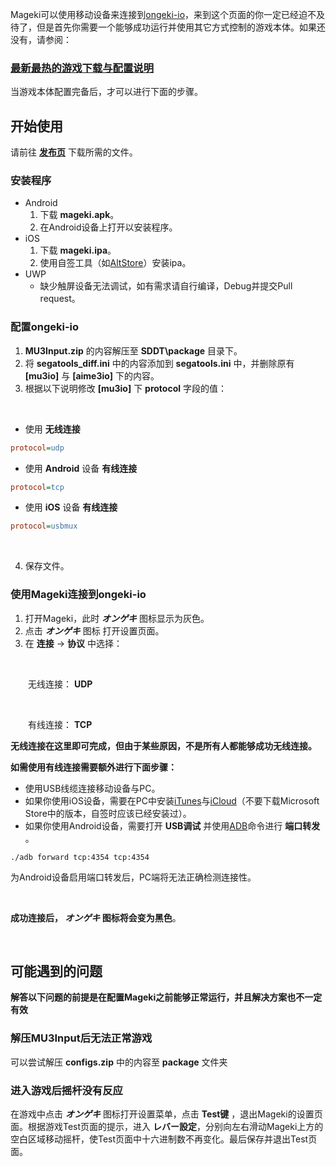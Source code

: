 Mageki可以使用移动设备来连接到[ongeki-io](https://github.com/Sanheiii/ongeki-io)，来到这个页面的你一定已经迫不及待了，但是首先你需要一个能够成功运行并使用其它方式控制的游戏本体。如果还没有，请参阅：
### [最新最热的游戏下载与配置说明](https://www.bilibili.com/video/BV1GJ411x7h7/)
当游戏本体配置完备后，才可以进行下面的步骤。
## 开始使用
请前往 __[发布页](https://github.com/Sanheiii/Mageki/releases)__ 下载所需的文件。
### 安装程序
- Android
  1. 下载 __mageki.apk__。
  2. 在Android设备上打开以安装程序。
- iOS
  1. 下载 __mageki.ipa__。
  2. 使用自签工具（如[AltStore](https://altstore.io/)）安装ipa。
- UWP
  - 缺少触屏设备无法调试，如有需求请自行编译，Debug并提交Pull request。
### 配置ongeki-io
1.  __MU3Input.zip__ 的内容解压至 __SDDT\package__ 目录下。
2. 将 __segatools_diff.ini__ 中的内容添加到 __segatools.ini__ 中，并删除原有 __[mu3io]__ 与 __[aime3io]__ 下的内容。
3. 根据以下说明修改 __[mu3io]__ 下 __protocol__ 字段的值：
</br>

- 使用 __无线连接__
```ini
protocol=udp
```
- 使用 __Android__ 设备 __有线连接__
```ini
protocol=tcp
```
- 使用 __iOS__ 设备 __有线连接__
```ini
protocol=usbmux
```

</br>

4. 保存文件。
### 使用Mageki连接到ongeki-io
1. 打开Mageki，此时 __*オンゲキ*__ 图标显示为灰色。
2. 点击 __*オンゲキ*__ 图标 打开设置页面。
3. 在 __连接__ → __协议__ 中选择：

</br>

　　无线连接： __UDP__

</br>

　　有线连接： __TCP__

__无线连接在这里即可完成，但由于某些原因，不是所有人都能够成功无线连接。__

__如需使用有线连接需要额外进行下面步骤：__

- 使用USB线缆连接移动设备与PC。
- 如果你使用iOS设备，需要在PC中安装[iTunes](https://support.apple.com/HT210384)与[iCloud](https://support.apple.com/HT204283)（不要下载Microsoft Store中的版本，自签时应该已经安装过）。
- 如果你使用Android设备，需要打开 __USB调试__ 并使用[ADB](https://developer.android.com/studio/releases/platform-tools)命令进行 __端口转发__ 。
```
./adb forward tcp:4354 tcp:4354
```

为Android设备启用端口转发后，PC端将无法正确检测连接性。

<br/>

__成功连接后， *オンゲキ* 图标将会变为黑色__。

<br/>

## 可能遇到的问题

__解答以下问题的前提是在配置Mageki之前能够正常运行，并且解决方案也不一定有效__
### 解压MU3Input后无法正常游戏
可以尝试解压 __configs.zip__ 中的内容至 __package__ 文件夹
### 进入游戏后摇杆没有反应
在游戏中点击 __*オンゲキ*__ 图标打开设置菜单，点击 __Test键__ ，退出Mageki的设置页面。根据游戏Test页面的提示，进入 __レバー設定__，分别向左右滑动Mageki上方的空白区域移动摇杆，使Test页面中十六进制数不再变化。最后保存并退出Test页面。